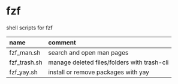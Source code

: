 # fzf

shell scripts for fzf

| name         | comment                                     |
| :----------- | :------------------------------------------ |
| fzf_man.sh   | search and open man pages                   |
| fzf_trash.sh | manage deleted files/folders with trash-cli |
| fzf_yay.sh   | install or remove packages with yay         |
